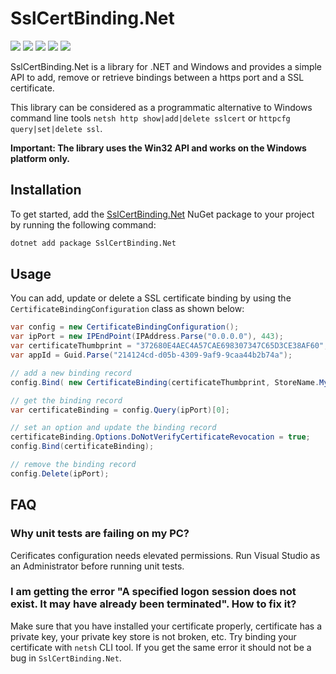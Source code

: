 # SslCertBinding.Net
 [![](https://img.shields.io/nuget/v/SslCertBinding.Net)](https://www.nuget.org/packages/SslCertBinding.Net) [![](https://img.shields.io/nuget/dt/SslCertBinding.Net)](https://www.nuget.org/stats/packages/SslCertBinding.Net?groupby=Version) [![](https://github.com/segor/SslCertBinding.Net/actions/workflows/build.yaml/badge.svg?branch=master&event=push)](https://github.com/segor/SslCertBinding.Net/actions/workflows/build.yaml?query=branch%3Amaster+event%3Apush) [![](https://github.com/segor/SslCertBinding.Net/actions/workflows/codeql.yml/badge.svg?branch=master&event=push)](https://github.com/segor/SslCertBinding.Net/actions/workflows/codeql.yml) [![](https://codecov.io/gh/segor/SslCertBinding.Net/master/graph/badge.svg?token=034FB4PVRL)](https://app.codecov.io/gh/segor/SslCertBinding.Net/tree/master)

SslCertBinding.Net is a library for .NET and Windows and provides a simple API to add, remove or retrieve bindings between a https port and a SSL certificate.

This library can be considered as a programmatic alternative to Windows command line tools `netsh http show|add|delete sslcert` or `httpcfg query|set|delete ssl`. 

**Important: The library uses the Win32 API and works on the Windows platform only.**

## Installation
To get started, add the [SslCertBinding.Net](https://www.nuget.org/packages/SslCertBinding.Net/) NuGet package to your project by running the following command:

```sh
dotnet add package SslCertBinding.Net
```

## Usage
You can add, update or delete a SSL certificate binding by using the `CertificateBindingConfiguration` class as shown below:
```c#
var config = new CertificateBindingConfiguration();
var ipPort = new IPEndPoint(IPAddress.Parse("0.0.0.0"), 443); 
var certificateThumbprint = "372680E4AEC4A57CAE698307347C65D3CE38AF60";
var appId = Guid.Parse("214124cd-d05b-4309-9af9-9caa44b2b74a");

// add a new binding record
config.Bind( new CertificateBinding(certificateThumbprint, StoreName.My, ipPort, appId) );

// get the binding record
var certificateBinding = config.Query(ipPort)[0];

// set an option and update the binding record
certificateBinding.Options.DoNotVerifyCertificateRevocation = true;
config.Bind(certificateBinding);

// remove the binding record
config.Delete(ipPort);
```

## FAQ

### Why unit tests are failing on my PC?
Cerificates configuration needs elevated permissions. Run Visual Studio as an Administrator before running unit tests.

### I am getting the error "A specified logon session does not exist. It may have already been terminated". How to fix it?
Make sure that you have installed your certificate properly, certificate has a private key, your private key store is not broken, etc. Try binding your certificate with `netsh` CLI tool. If you get the same error it should not be a bug in `SslCertBinding.Net`. 
